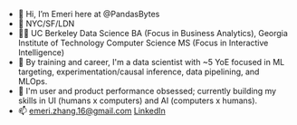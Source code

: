 - 👋 Hi, I’m Emeri here at @PandasBytes
- 📍 NYC/SF/LDN
- 🧑‍🎓 UC Berkeley Data Science BA (Focus in Business Analytics), Georgia Institute of Technology Computer Science MS (Focus in Interactive Intelligence)
- 🏢 By training and career, I'm a data scientist with ~5 YoE focused in ML targeting, experimentation/causal inference, data pipelining, and MLOps. 
- 👀 I'm user and product performance obsessed; currently building my skills in UI (humans x computers) and AI (computers x humans).
- 📫 emeri.zhang.16@gmail.com [LinkedIn](https://www.linkedin.com/in/emeri-z/)

<!---
PandasBytes/PandasBytes is a ✨ special ✨ repository because its `README.md` (this file) appears on your GitHub profile.
You can click the Preview link to take a look at your changes.
--->
